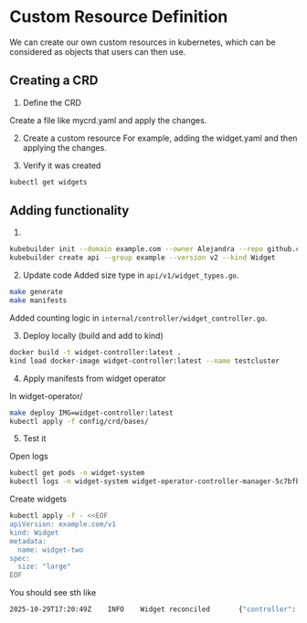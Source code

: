 # Custom Resource Definition

We can create our own custom resources in kubernetes, which can be considered as objects that users can then use.

## Creating a CRD

1.  Define the CRD

Create a file like mycrd.yaml and apply the changes.

2.  Create a custom resource
For example, adding the widget.yaml and then applying the changes.

3. Verify it was created

```sh
kubectl get widgets
```

## Adding functionality

1. 

```sh
kubebuilder init --domain example.com --owner Alejandra --repo github.com/Ale-Coeto/widget-operator
kubebuilder create api --group example --version v2 --kind Widget
```

2. Update code
Added size type in `api/v1/widget_types.go`.

```sh
make generate
make manifests
```

Added counting logic in `internal/controller/widget_controller.go`.

3. Deploy locally (build and add to kind)

```sh
docker build -t widget-controller:latest .
kind load docker-image widget-controller:latest --name testcluster

```

4. Apply manifests from widget operator

In widget-operator/
```sh
make deploy IMG=widget-controller:latest
kubectl apply -f config/crd/bases/
```

5. Test it

Open logs

```sh
kubectl get pods -n widget-system
kubectl logs -n widget-system widget-operator-controller-manager-5c7bfb97b-fr77l -f
```

Create widgets

```sh
kubectl apply -f - <<EOF
apiVersion: example.com/v1
kind: Widget
metadata:
  name: widget-two
spec:
  size: "large"
EOF
```

You should see sth like
```sh
2025-10-29T17:20:49Z    INFO    Widget reconciled       {"controller": "widget", "controllerGroup": "example.example.com", "controllerKind": "Widget", "Widget": {"name":"widget-two","namespace":"default"}, "namespace": "default", "name": "widget-two", "reconcileID": "c8ff6889-cd02-4050-a52f-e21cba4ee9bc", "name": "widget-two", "size": "large", "totalWidgets": 2}
```